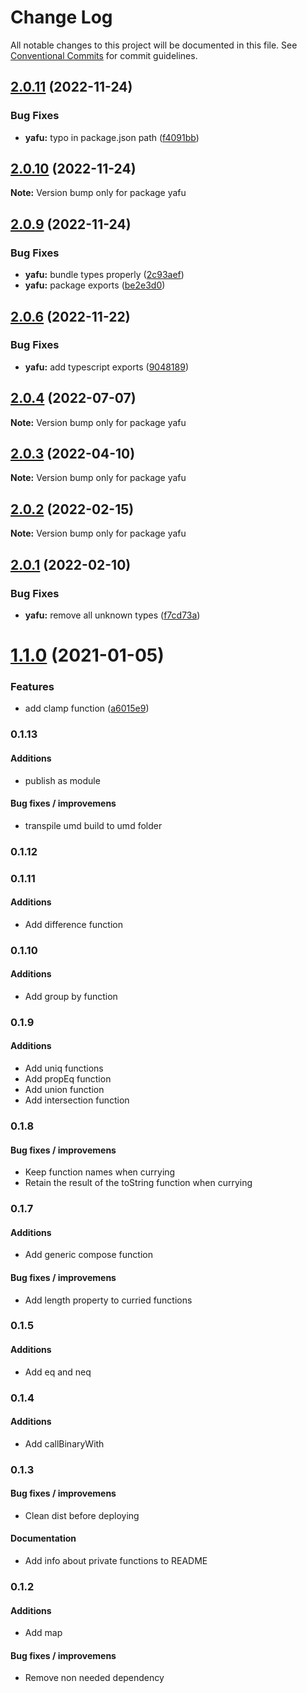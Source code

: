 # Change Log

All notable changes to this project will be documented in this file.
See [Conventional Commits](https://conventionalcommits.org) for commit guidelines.

## [2.0.11](https://github.com/TheLudd/yafu/compare/yafu@2.0.10...yafu@2.0.11) (2022-11-24)


### Bug Fixes

* **yafu:** typo in package.json path ([f4091bb](https://github.com/TheLudd/yafu/commit/f4091bb618b64d3eaa02f017c3e8500f8cc61034))





## [2.0.10](https://github.com/TheLudd/yafu/compare/yafu@2.0.9...yafu@2.0.10) (2022-11-24)

**Note:** Version bump only for package yafu





## [2.0.9](https://github.com/TheLudd/yafu/compare/yafu@2.0.6...yafu@2.0.9) (2022-11-24)


### Bug Fixes

* **yafu:** bundle types properly ([2c93aef](https://github.com/TheLudd/yafu/commit/2c93aefd808bcffb456b9b5b9c8b345af99cad9a))
* **yafu:** package exports ([be2e3d0](https://github.com/TheLudd/yafu/commit/be2e3d079563d74d33a96ad70448324506dd715c))





## [2.0.6](https://github.com/TheLudd/yafu/compare/yafu@2.0.4...yafu@2.0.6) (2022-11-22)


### Bug Fixes

* **yafu:** add typescript exports ([9048189](https://github.com/TheLudd/yafu/commit/9048189f78a680eda727ae83cb3d55f34a7e2d55))





## [2.0.4](https://github.com/TheLudd/yafu/compare/yafu@2.0.3...yafu@2.0.4) (2022-07-07)

**Note:** Version bump only for package yafu





## [2.0.3](https://github.com/TheLudd/yafu/compare/yafu@2.0.2...yafu@2.0.3) (2022-04-10)

**Note:** Version bump only for package yafu





## [2.0.2](https://github.com/TheLudd/yafu/compare/yafu@2.0.1...yafu@2.0.2) (2022-02-15)

**Note:** Version bump only for package yafu





## [2.0.1](https://github.com/TheLudd/yafu/compare/yafu@2.0.0...yafu@2.0.1) (2022-02-10)


### Bug Fixes

* **yafu:** remove all unknown types ([f7cd73a](https://github.com/TheLudd/yafu/commit/f7cd73af879e6986f636dd77b9b02ff801c41253))





# [1.1.0](https://github.com/TheLudd/yafu/compare/yafu@1.0.4...yafu@1.1.0) (2021-01-05)


### Features

* add clamp function ([a6015e9](https://github.com/TheLudd/yafu/commit/a6015e9974b384eda20c17c2afd85d7da89ac588))





### 0.1.13

#### Additions
 * publish as module

#### Bug fixes / improvemens
 * transpile umd build to umd folder

### 0.1.12



### 0.1.11

#### Additions
 * Add difference function

### 0.1.10

#### Additions
 * Add group by function

### 0.1.9

#### Additions
 * Add uniq functions
 * Add propEq function
 * Add union function
 * Add intersection function

### 0.1.8

#### Bug fixes / improvemens
 * Keep function names when currying
 * Retain the result of the toString function when currying

### 0.1.7

#### Additions
 * Add generic compose function

#### Bug fixes / improvemens
 * Add length property to curried functions

### 0.1.5

#### Additions
 * Add eq and neq

### 0.1.4

#### Additions
 * Add callBinaryWith

### 0.1.3

#### Bug fixes / improvemens
 * Clean dist before deploying

#### Documentation
 * Add info about private functions to README

### 0.1.2

#### Additions
 * Add map

#### Bug fixes / improvemens
 * Remove non needed dependency

